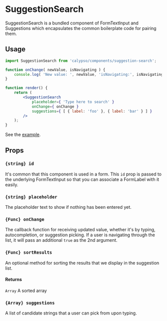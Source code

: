# SuggestionSearch

SuggestionSearch is a bundled component of FormTextInput and Suggestions which encapsulates the common boilerplate code for pairing them.

## Usage

```jsx
import SuggestionSearch from 'calypso/components/suggestion-search';

function onChange( newValue, isNavigating ) {
	console.log( 'New value: ', newValue, 'isNavigating:', isNavigating );
}

function render() {
	return (
		<SuggestionSearch
			placeholder={ 'Type here to search' }
			onChange={ onChange }
			suggestions={ [ { label: 'foo' }, { label: 'bar' } ] }
		/>
	);
}
```

See the [example](./example/example.jsx).

## Props

### `{string} id`

It's common that this component is used in a form. This `id` prop is passed to the underlying FormTextInput so that you can associate a FormLabel with it easily.

### `{string} placeholder`

The placeholder text to show if nothing has been entered yet.

### `{Func} onChange`

The callback function for receiving updated value, whether it's by typing, autocompletion, or suggestion picking. If a user is navigating through the list, it will pass an additional `true` as the 2nd argument.

### `{Func} sortResults`

An optional method for sorting the results that we display in the suggestion list.

#### Returns

`Array` A sorted array

### `{Array} suggestions`

A list of candidate strings that a user can pick from upon typing.
